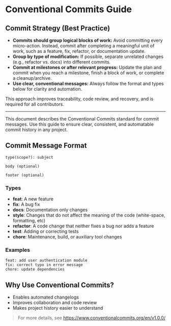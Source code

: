 
# Conventional Commits Guide

## Commit Strategy (Best Practice)

- **Commits should group logical blocks of work:** Avoid committing every micro-action. Instead, commit after completing a meaningful unit of work, such as a feature, fix, refactor, or documentation update.
- **Group by type of modification:** If possible, separate unrelated changes (e.g., refactor vs. docs) into different commits.
- **Commit at milestones or after relevant progress:** Update the plan and commit when you reach a milestone, finish a block of work, or complete a cleanup/archive.
- **Use clear, conventional messages:** Always follow the format and types below for clarity and automation.

This approach improves traceability, code review, and recovery, and is required for all contributors.

---

This document describes the Conventional Commits standard for commit messages. Use this guide to ensure clear, consistent, and automatable commit history in any project.

## Commit Message Format
```
type(scope?): subject

body (optional)

footer (optional)
```

### Types
- **feat**: A new feature
- **fix**: A bug fix
- **docs**: Documentation only changes
- **style**: Changes that do not affect the meaning of the code (white-space, formatting, etc)
- **refactor**: A code change that neither fixes a bug nor adds a feature
- **test**: Adding or correcting tests
- **chore**: Maintenance, build, or auxiliary tool changes

### Examples
```
feat: add user authentication module
fix: correct typo in error message
chore: update dependencies
```

## Why Use Conventional Commits?
- Enables automated changelogs
- Improves collaboration and code review
- Makes project history easier to understand

> For more details, see https://www.conventionalcommits.org/en/v1.0.0/

